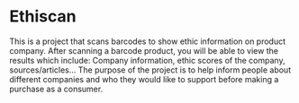 # Ethiscan
 This is a project that scans barcodes to show ethic information on product company. After scanning a barcode product, you will be able to view the results which include: Company information, ethic scores of the company, sources/articles... The purpose of the project is to help inform people about different companies and who they would like to support before making a purchase as a consumer. 